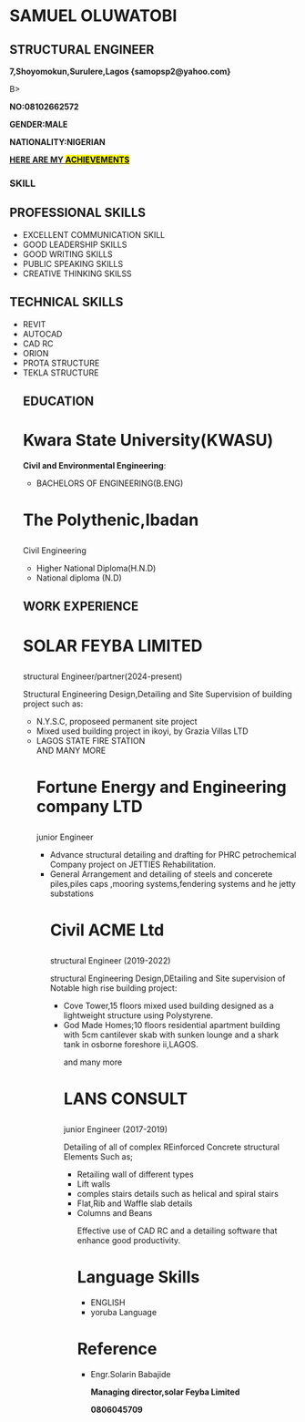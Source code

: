<h1>SAMUEL OLUWATOBI</h1>
<h2><P5>STRUCTURAL ENGINEER</P5></h2>
<p><B>7,Shoyomokun,Surulere,Lagos {samopsp2@yahoo.com}</p></B>B><P><B>NO:08102662572</B></P>
<P><B>GENDER:MALE</B></P>
<P><B>NATIONALITY:NIGERIAN</B></P>
 <P><U><B>HERE ARE MY <MARK>ACHIEVEMENTS</MARK></B></U></P>
       <h3><B>SKILL</B></h3>
<html>
<head>
    <title>Bullet Points Example</title>
</head>
<body>
    <h2>PROFESSIONAL SKILLS</h2>
    <ul>
        <li>EXCELLENT COMMUNICATION SKILL</li>
        <li>GOOD LEADERSHIP SKILLS</li>
        <li>GOOD WRITING SKILLS</li>
        <li>PUBLIC SPEAKING SKILLS</li>
        <li>CREATIVE THINKING SKILSS</li>
    </ul>
      <h2>TECHNICAL SKILLS</h2>
    <ul>
       <li>REVIT</li>
       <li>AUTOCAD</li>
       <li>CAD RC</li>
       <li>ORION</li>
       <li>PROTA STRUCTURE</li>
       <li>TEKLA STRUCTURE</li>
</body>
</html>
    <title>Bullet Points Example</title>
<head>
<body>
            <h2>EDUCATION</h2>
<h1><B>Kwara State University(KWASU)</B></h1>
<B>Civil and Environmental Engineering</B>:
     <ul>
      <li>BACHELORS OF ENGINEERING(B.ENG)</li>
     </ul>
<h1><p><poppins><B>The Polythenic,Ibadan</B></poppins></p></h1>
 <p>Civil Engineering</p>
   <ul>
    <li>Higher National Diploma(H.N.D)</li>
     <li>National diploma (N.D)</li>
   </ul>
     <h2><B>WORK EXPERIENCE</B></h2>
<h1><p><B>SOLAR FEYBA LIMITED</B></p></h1>
   <p>structural Engineer/partner(2024-present)</p>
   <p>Structural Engineering Design,Detailing and Site Supervision of building project such as:</p>
   <ul>
     <li>N.Y.S.C, proposeed permanent site project</li>
     <li> Mixed used building project in ikoyi, by Grazia Villas LTD</li>
     <li>LAGOS STATE FIRE STATION </li>
    AND MANY MORE
<h1><p><B>Fortune Energy and Engineering company LTD</B></p></h1>
  <p>junior Engineer</p>
 <ul>
  <li>Advance structural detailing and drafting for PHRC petrochemical Company project on JETTIES Rehabilitation.</li>
  <li>General Arrangement and detailing of steels and concerete piles,piles caps ,mooring systems,fendering systems and he jetty substations</li>
<h1><p><B>Civil ACME Ltd</B></p></h1>
  <P>structural Engineer (2019-2022)</P>
  <p>structural Engineering Design,DEtailing and Site supervision of Notable high rise building project:</p>
  <ul>
   <li>Cove Tower,15 floors mixed used building designed as a lightweight structure using Polystyrene.</li>
   <li>God Made Homes;10 floors residential apartment building with 5cm cantilever skab with sunken lounge and a shark tank in osborne foreshore ii,LAGOS.</li>
    <p>and many more</p>
<h1><p><B>LANS CONSULT</B></h1></p>
    <p>junior Engineer (2017-2019)</p>
<p>Detailing of all of complex REinforced Concrete structural Elements Such as;</p>
   <ul>
    <li>Retailing wall of different types</li>
    <li>Lift walls</li>
    <li>comples stairs details such as helical and spiral stairs</li>
    <li>Flat,Rib and Waffle slab details</li>
    <li>Columns and Beans</li>
 <p>Effective use of CAD RC and a detailing software that enhance good productivity.</p>
<h1><B>Language Skills</B></h1>
   <ul>
    <li>ENGLISH</li>
    <li>yoruba Language</li>
   </ul>
<h1><B>Reference</B></h1>
   <ul>
   <li>Engr.Solarin Babajide</li>
   <p><B>Managing director,solar Feyba Limited</p>
      <p>0806045709</p>
   </ul>
  </body>
  </head>

    
